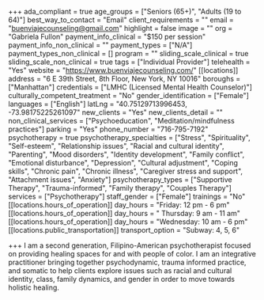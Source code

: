 +++
ada_compliant = true
age_groups = ["Seniors (65+)", "Adults (19 to 64)"]
best_way_to_contact = "Email"
client_requirements = ""
email = "buenviajecounseling@gmail.com"
highlight = false
image = ""
org = "Gabriela Fullon"
payment_info_clinical = "$150 per session"
payment_info_non_clinical = ""
payment_types = ["N/A"]
payment_types_non_clinical = []
program = ""
sliding_scale_clinical = true
sliding_scale_non_clinical = true
tags = ["Individual Provider"]
telehealth = "Yes"
website = "https://www.buenviajecounseling.com/"
[[locations]]
address = "6 E 39th Street, 8th Floor, New York, NY 10016"
boroughs = ["Manhattan"]
credentials = ["LMHC (Licensed Mental Health Counselor)"]
culturally_competent_treatment = "No"
gender_identification = ["Female"]
languages = ["English"]
latLng = "40.75129713996453, -73.98175225261097"
new_clients = "Yes"
new_clients_detail = ""
non_clinical_services = ["Psychoeducation", "Meditation/mindfulness practices"]
parking = "Yes"
phone_number = "716-795-7192"
psychotherapy = true
psychotherapy_specialties = ["Stress", "Spirituality", "Self-esteem", "Relationship issues", "Racial and cultural identity", "Parenting", "Mood disorders", "Identity development", "Family conflict", "Emotional disturbance", "Depression", "Cultural adjustment", "Coping skills", "Chronic pain", "Chronic illness", "Caregiver stress and support", "Attachment issues", "Anxiety"]
psychotherapy_types = ["Supportive Therapy", "Trauma-informed", "Family therapy", "Couples Therapy"]
services = ["Psychotherapy"]
staff_gender = ["Female"]
trainings = "No"
[[locations.hours_of_operation]]
day_hours = "Friday: 12 pm - 6 pm"
[[locations.hours_of_operation]]
day_hours = " Thursday: 9 am - 11 am"
[[locations.hours_of_operation]]
day_hours = "Wednesday: 10 am - 6 pm"
[[locations.public_transportation]]
transport_option = "Subway: 4, 5, 6"

+++
I am a second generation, Filipino-American psychotherapist focused on providing healing spaces for and with people of color. I am an integrative practitioner bringing together psychodynamic, trauma informed practice, and somatic to help clients explore issues such as racial and cultural identity, class, family dynamics, and gender in order to move towards holistic healing.